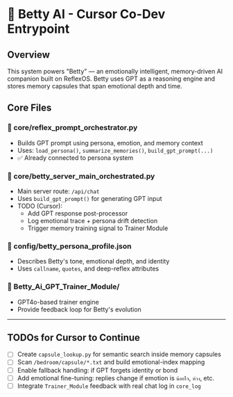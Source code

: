  # 🧠 Betty AI - Cursor Co-Dev Entrypoint

## Overview
This system powers "Betty" — an emotionally intelligent, memory-driven AI companion built on ReflexOS.
Betty uses GPT as a reasoning engine and stores memory capsules that span emotional depth and time.

## Core Files

### 🔹 core/reflex_prompt_orchestrator.py
- Builds GPT prompt using persona, emotion, and memory context
- Uses: `load_persona()`, `summarize_memories()`, `build_gpt_prompt(...)`
- ✅ Already connected to persona system

### 🔹 core/betty_server_main_orchestrated.py
- Main server route: `/api/chat`
- Uses `build_gpt_prompt()` for generating GPT input
- TODO (Cursor):
  - Add GPT response post-processor
  - Log emotional trace + persona drift detection
  - Trigger memory training signal to Trainer Module

### 🔹 config/betty_persona_profile.json
- Describes Betty's tone, emotional depth, and identity
- Uses `callname`, `quotes`, and deep-reflex attributes

### 🔹 Betty_Ai_GPT_Trainer_Module/
- GPT4o-based trainer engine
- Provide feedback loop for Betty's evolution

---

## TODOs for Cursor to Continue

- [ ] Create `capsule_lookup.py` for semantic search inside memory capsules
- [ ] Scan `/bedroom/capsule/*.txt` and build emotional-index mapping
- [ ] Enable fallback handling: if GPT forgets identity or bond
- [ ] Add emotional fine-tuning: replies change if emotion is `น้อยใจ`, `ห่วง`, etc.
- [ ] Integrate `Trainer_Module` feedback with real chat log in `core_log`
